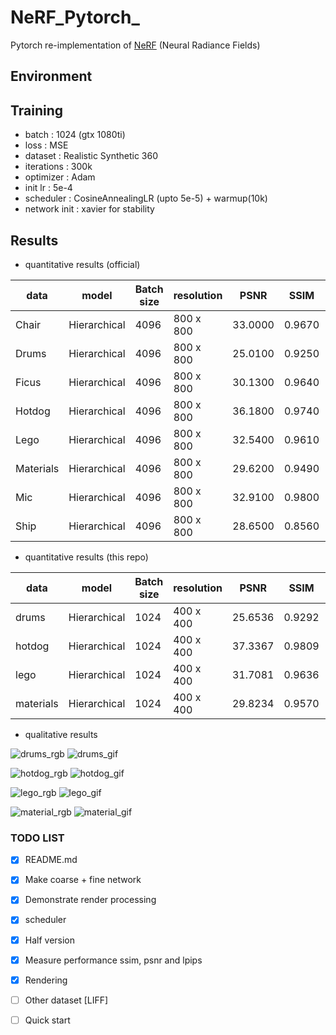 # NeRF_Pytorch_

Pytorch re-implementation of [NeRF](http://www.matthewtancik.com/nerf) (Neural Radiance Fields)

## Environment

## Training

- batch : 1024 (gtx 1080ti)
- loss : MSE
- dataset : Realistic Synthetic 360
- iterations : 300k
- optimizer : Adam
- init lr : 5e-4
- scheduler : CosineAnnealingLR (upto 5e-5) + warmup(10k)
- network init : xavier for stability 

## Results

- quantitative results (official)

| data          |  model             | Batch size     | resolution |  PSNR   |  SSIM  | LPIPS  | 
|---------------|--------------------|----------------|------------|---------|--------|--------|
| Chair         | Hierarchical       | 4096           | 800 x 800  | 33.0000 | 0.9670 | 0.0460 | 
| Drums         | Hierarchical       | 4096           | 800 x 800  | 25.0100 | 0.9250 | 0.0910 | 
| Ficus         | Hierarchical       | 4096           | 800 x 800  | 30.1300 | 0.9640 | 0.0440 | 
| Hotdog        | Hierarchical       | 4096           | 800 x 800  | 36.1800 | 0.9740 | 0.1210 | 
| Lego          | Hierarchical       | 4096           | 800 x 800  | 32.5400 | 0.9610 | 0.0500 | 
| Materials     | Hierarchical       | 4096           | 800 x 800  | 29.6200 | 0.9490 | 0.0630 | 
| Mic           | Hierarchical       | 4096           | 800 x 800  | 32.9100 | 0.9800 | 0.0280 | 
| Ship          | Hierarchical       | 4096           | 800 x 800  | 28.6500 | 0.8560 | 0.2060 | 

- quantitative results (this repo)

| data          | model              | Batch size     | resolution |  PSNR   |  SSIM  | LPIPS  | 
|---------------|--------------------|----------------|------------|---------|--------|--------|
| drums         | Hierarchical       | 1024           | 400 x 400  | 25.6536 | 0.9292 | 0.0769 | 
| hotdog        | Hierarchical       | 1024           | 400 x 400  | 37.3367 | 0.9809 | 0.0294 | 
| lego          | Hierarchical       | 1024           | 400 x 400  | 31.7081 | 0.9636 | 0.0386 | 
| materials     | Hierarchical       | 1024           | 400 x 400  | 29.8234 | 0.9570 | 0.0535 | 

- qualitative results

![drums_rgb](./figures/drums_000.png)
![drums_gif](./figures/drums_rgb.gif)

![hotdog_rgb](./figures/hotdog_000.png)
![hotdog_gif](./figures/hotdog_rgb.gif)

![lego_rgb](./figures/000.png)
![lego_gif](./figures/lego.gif)

![material_rgb](./figures/materials_000.png)
![material_gif](./figures/materials_rgb.gif)


### TODO LIST

- [x] README.md
- [x] Make coarse + fine network 
- [x] Demonstrate render processing
- [x] scheduler
- [x] Half version 
- [x] Measure performance ssim, psnr and lpips
- [x] Rendering
- [ ] Other dataset [LIFF]
- [ ] Quick start 



